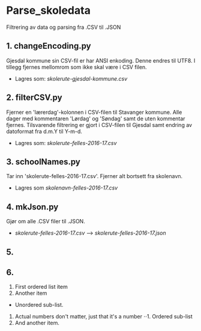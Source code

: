 # Parse_skoledata
Filtrering av data og parsing fra .CSV til .JSON

## 1. changeEncoding.py
Gjesdal kommune sin CSV-fil er har ANSI enkoding. Denne endres til UTF8. I tillegg fjernes mellomrom som ikke skal være i CSV filen.  
  * Lagres som: _skolerute-gjesdal-kommune.csv_

## 2. filterCSV.py  
Fjerner en 'lærerdag'-kolonnen i CSV-filen til Stavanger kommune. Alle dager med kommentaren 'Lørdag' og 'Søndag' samt de uten kommentar fjernes. Tilsvarende filtrering er gjort i CSV-filen til Gjesdal samt endring av datoformat fra d.m.Y til Y-m-d.  
  * Lagres som: _skolerute-felles-2016-17.csv_

## 3. schoolNames.py
Tar inn 'skolerute-felles-2016-17.csv'. Fjerner alt bortsett fra skolenavn.  
  * Lagres som _skolenavn-felles-2016-17.csv_

## 4. mkJson.py
Gjør om alle .CSV filer til .JSON.  
  * _skolerute-felles-2016-17.csv_ --> _skolerute-felles-2016-17.json_

## 5.

## 6. ##

1. First ordered list item
2. Another item  
  * Unordered sub-list. 
1. Actual numbers don't matter, just that it's a number
⋅⋅1. Ordered sub-list
4. And another item.
